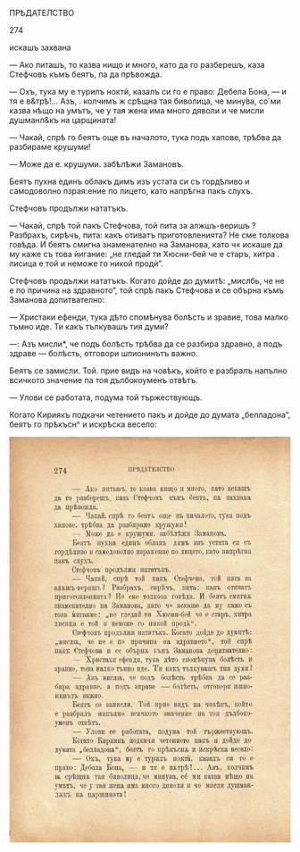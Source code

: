 ﻿ПРѢДАТЕЛСТВО

274

искашъ захвана

— Ако питашъ, то казва нищо и много, като да го разберешъ, каза Стефчовъ къмъ беятъ, па да прѣвожда.

— Охъ, тука му е турилъ ноктѝ, казалъ си го е право: Дебела Бона, — и тя е в&трѣ!... Азъ, . колчимъ ж срѣщна тая биволица, че мину́ва, со́ ми казва нѣщо на умътъ, че у тая жена има много дяволи и че мисли душманл&къ на царщината!

— Чакай, спрѣ го беятъ още въ началото, тука подъ хапове, трѣбва да разбираме крушуми!

— Може да е. крушуми. забѣлѣжи Замановъ.

Беятъ пухна единъ облакъ димъ изъ устата си съ гордѣливо и самодоволно пзрая:ение по лицето, като напрѣгна пакъ слухъ.

Стефчовъ продължи нататъкъ.

— Чакай, спрѣ той пакъ Стефчова, той пита за алжшъ-веришъ ? Разбрахъ, сирѣчъ, пита: какъ отиватъ приготовленията? Не сме толкова говѣда. И беятъ смигна знаменателно на Заманова, като ч« искаше да му каже съ това ѝигание: „не гледай ти Хюсни-бей че е старъ, хитра . лисица е той и неможе го никой продѝ“.

Стефчовъ продължи нататъкъ. Когато дойде до думитѣ: „мислбь, че не е по причина на здравното“, той спрѣ пакъ Стефчова и се обърна къмъ Заманова допитвателно:

— Христаки ефенди, тука дѣто спомѣнува болѣсть и зравие, това малко тъмно иде. Ти какъ тълкувашъ тия думи?

—: Азъ мисли*, че подъ болѣсть трѣбва да се разбира здравно, а подъ здраве — болѣсть, отговори шпионинътъ важно.

Беятъ се замисли. Той. прие видъ на човѣкъ, който е разбралъ напълно всичкото значение па тоя дълбокоуменъ отвѣтъ.

— Улови се работата, подума той тържествующъ.

Когато Кириякъ подкачи четението пакъ и дойде до думата „белладона“, беятъ го прѣкъсн^ и искрѣска весело:

![original](../images/311.jpg)

